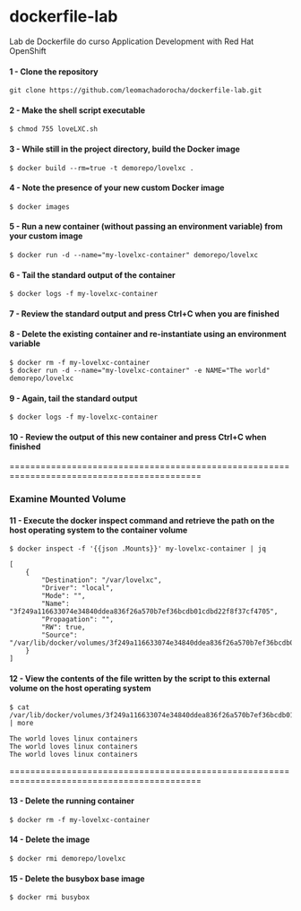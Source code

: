 # dockerfile-lab
Lab de Dockerfile do curso Application Development with Red Hat OpenShift


#### 1 - Clone the repository
```
git clone https://github.com/leomachadorocha/dockerfile-lab.git
```

#### 2 - Make the shell script executable
```
$ chmod 755 loveLXC.sh
```

#### 3 - While still in the project directory, build the Docker image
```
$ docker build --rm=true -t demorepo/lovelxc .
```

#### 4 - Note the presence of your new custom Docker image
```
$ docker images
```

#### 5 - Run a new container (without passing an environment variable) from your custom image
```
$ docker run -d --name="my-lovelxc-container" demorepo/lovelxc
```

#### 6 - Tail the standard output of the container
```
$ docker logs -f my-lovelxc-container
```

#### 7 - Review the standard output and press Ctrl+C when you are finished


#### 8 - Delete the existing container and re-instantiate using an environment variable
```
$ docker rm -f my-lovelxc-container
$ docker run -d --name="my-lovelxc-container" -e NAME="The world" demorepo/lovelxc
```

#### 9 - Again, tail the standard output
```
$ docker logs -f my-lovelxc-container
```

#### 10 - Review the output of this new container and press Ctrl+C when finished   
   
   
===========================================================================================   

### Examine Mounted Volume


#### 11 - Execute the docker inspect command and retrieve the path on the host operating system to the container volume
```
$ docker inspect -f '{{json .Mounts}}' my-lovelxc-container | jq
```
```
[
    {
        "Destination": "/var/lovelxc",
        "Driver": "local",
        "Mode": "",
        "Name": "3f249a116633074e34840ddea836f26a570b7ef36bcdb01cdbd22f8f37cf4705",
        "Propagation": "",
        "RW": true,
        "Source": "/var/lib/docker/volumes/3f249a116633074e34840ddea836f26a570b7ef36bcdb01cdbd22f8f37cf4705/_data"
    }
]
```

#### 12 - View the contents of the file written by the script to this external volume on the host operating system
```
$ cat /var/lib/docker/volumes/3f249a116633074e34840ddea836f26a570b7ef36bcdb01cdbd22f8f37cf4705/_data/super_top_secret_log.log  | more
```
```
The world loves linux containers
The world loves linux containers
The world loves linux containers
```  

===========================================================================================   
   
   
#### 13 - Delete the running container
```
$ docker rm -f my-lovelxc-container
```
 
#### 14 - Delete the image
```
$ docker rmi demorepo/lovelxc
```

#### 15 - Delete the busybox base image
```
$ docker rmi busybox
```
